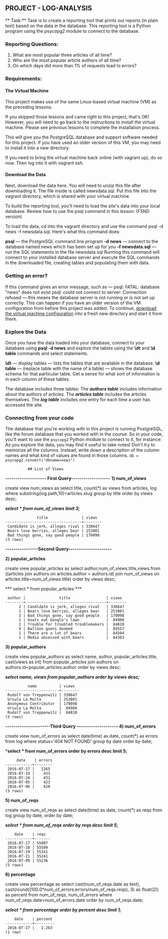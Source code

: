 ## PROJECT - LOG-ANALYSIS

** Task:**
 Task is to create a reporting tool that prints out reports (in plain text) based on the data in the database. This reporting tool is a Python program using the psycopg2 module to connect to the database.

### Reporting Questions:
 1) What are most popular three articles of all time?
 2) Who are the most popular article authors of all time?
 3) On which days did more than 1% of requests lead to errors? 

### Requirements:
#### The Virtual Machine
This project makes use of the same Linux-based virtual machine (VM) as the preceding lessons.

If you skipped those lessons and came right to this project, that's OK! However, you will need to go back to the instructions to install the virtual machine. Please see previous lessons to complete the installation process.

This will give you the PostgreSQL database and support software needed for this project. If you have used an older version of this VM, you may need to install it into a new directory.

If you need to bring the virtual machine back online (with vagrant up), do so now. Then log into it with vagrant ssh.

 #### Download the Data
 Next, download the data here. You will need to unzip this file after downloading it. The file inside is called newsdata.sql. Put this file into the vagrant directory, which is shared with your virtual machine.

To build the reporting tool, you'll need to load the site's data into your local database. Review how to use the psql command in this lesson: (FSND version)

To load the data, cd into the vagrant directory and use the command psql -d news -f newsdata.sql.
Here's what this command does:

**psql** — the PostgreSQL command line program
**-d news** — connect to the database named news which has been set up for you
**-f newsdata.sql** — run the SQL statements in the file newsdata.sql
Running this command will connect to your installed database server and execute the SQL commands in the downloaded file, creating tables and populating them with data.

### Getting an error?
If this command gives an error message, such as —
psql: FATAL: database "news" does not exist
psql: could not connect to server: Connection refused
— this means the database server is not running or is not set up correctly. This can happen if you have an older version of the VM configuration from before this project was added. To continue, [download the virtual machine configuration](https://classroom.udacity.com/me) into a fresh new directory and start it from there.

### Explore the Data
Once you have the data loaded into your database, connect to your database using **psql -d news** and explore the tables using the **\dt** and **\d table** commands and select statements.

**\dt** — display tables — lists the tables that are available in the database.
**\d table** — (replace table with the name of a table) — shows the database schema for that particular table.
Get a sense for what sort of information is in each column of these tables.

The database includes three tables:
The ***authors table*** includes information about the authors of articles.
The ***articles table*** includes the articles themselves.
The ***log table*** includes one entry for each time a user has accessed the site.

### Connecting from your code
The database that you're working with in this project is running PostgreSQL, like the forum database that you worked with in the course. So in your code, you'll want to use the ```psycopg2``` Python module to connect to it, for instance:
As you explore the data, you may find it useful to take notes! Don't try to memorize all the columns. Instead, write down a description of the column names and what kind of values are found in those columns.
              ```db = psycopg2.connect("dbname=news")```

              ## List of Views
**-------------------- First Query-------------------**
**1) num_of_views**

create view num_views as 
select title, count(*) as views
from articles, log where substring(log.path,10)=articles.slug 
group by title
order by views desc;

***select * from num_of_views limit 3;***
```
              title               | views
----------------------------------+--------
 Candidate is jerk, alleges rival | 338647
 Bears love berries, alleges bear | 253801
 Bad things gone, say good people | 170098
(3 rows)
```

**----------------Second Query---------------------**

**2) popular_articles** 

create view popular_articles as select author,num_of_views.title,views from ((articles join authors on articles.author = authors.id) join num_of_views on articles.title=num_of_views.title) order by views desc;

*** select * from popular_articles ***

```
 author |               title                | views
--------+------------------------------------+--------
      2 | Candidate is jerk, alleges rival   | 338647
      1 | Bears love berries, alleges bear   | 253801
      3 | Bad things gone, say good people   | 170098
      1 | Goats eat Google's lawn            |  84906
      2 | Trouble for troubled troublemakers |  84810
      4 | Balloon goons doomed               |  84557
      1 | There are a lot of bears           |  84504
      1 | Media obsessed with bears          |  84383
```

**3) popular_authors** 

create view popular_authors as 
select name, author, popular_articles.title, cast(views as int) from popular_articles join authors on authors.id=popular_articles.author 
order by views desc;

***select name, views from popular_authors order by views desc;***

```
          name          | views
------------------------+--------
 Rudolf von Treppenwitz | 338647
 Ursula La Multa        | 253801
 Anonymous Contributor  | 170098
 Ursula La Multa        |  84906
 Rudolf von Treppenwitz |  84810
(5 rows)

```

**----------------------Third Query --------------------**
**4) num_of_errors**

create view num_of_errors as 
select date(time) as date, count(*) as errors 
from log where status='404 NOT FOUND' 
group by date order by date;

***select * from num_of_errors order by errors desc limit 5;**
```
     date    | errors
------------+--------
 2016-07-17 |   1265
 2016-07-19 |    433
 2016-07-24 |    431
 2016-07-05 |    423
 2016-07-06 |    420
(5 rows)
```

**5) num_of_reqs**

create view num_of_reqs as 
select date(time) as date, count(*) as reqs 
from log group by date, order by date;

***select * from num_of_reqs order by reqs desc limit 5;***
```
    date    | reqs
------------+-------
 2016-07-17 | 55907
 2016-07-18 | 55589
 2016-07-19 | 55341
 2016-07-21 | 55241
 2016-07-09 | 55236
(5 rows)
```

**6) percentage**

create view percentage as 
select cast(num_of_reqs.date as text), cast(round((100.0*num_of_errors.errors/num_of_reqs.reqs), 3) as float(2)) as percent from num_of_reqs, num_of_errors where num_of_reqs.date=num_of_errors.date 
order by num_of_reqs.date;

***select * from percentage order by percent desc limit 1;***
```
    date    | percent
------------+---------
 2016-07-17 |   2.263
(1 row)
```